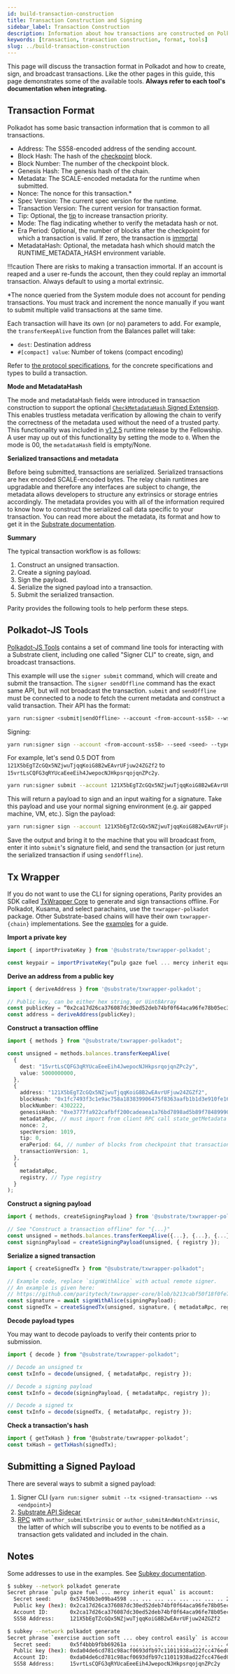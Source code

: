 ```yaml
---
id: build-transaction-construction
title: Transaction Construction and Signing
sidebar_label: Transaction Construction
description: Information about how transactions are constructed on Polkadot.
keywords: [transaction, transaction construction, format, tools]
slug: ../build-transaction-construction
---
```


This page will discuss the transaction format in Polkadot and how to create, sign, and broadcast
transactions. Like the other pages in this guide, this page demonstrates some of the available
tools. **Always refer to each tool's documentation when integrating.**

## Transaction Format

Polkadot has some basic transaction information that is common to all transactions.

- Address: The SS58-encoded address of the sending account.
- Block Hash: The hash of the [checkpoint](build-protocol-info.md#transaction-mortality) block.
- Block Number: The number of the checkpoint block.
- Genesis Hash: The genesis hash of the chain.
- Metadata: The SCALE-encoded metadata for the runtime when submitted.
- Nonce: The nonce for this transaction.\*
- Spec Version: The current spec version for the runtime.
- Transaction Version: The current version for transaction format.
- Tip: Optional, the [tip](build-protocol-info.md#fees) to increase transaction priority.
- Mode: The flag indicating whether to verify the metadata hash or not.
- Era Period: Optional, the number of blocks after the checkpoint for which a transaction is valid.
  If zero, the transaction is [immortal](build-protocol-info.md#transaction-mortality)
- MetadataHash: Optional, the metadata hash which should match the RUNTIME_METADATA_HASH environment
  variable.

!!!caution
    There are risks to making a transaction immortal. If an account is reaped and a user re-funds the
    account, then they could replay an immortal transaction. Always default to using a mortal extrinsic.

\*The nonce queried from the System module does not account for pending transactions. You must track
and increment the nonce manually if you want to submit multiple valid transactions at the same time.

Each transaction will have its own (or no) parameters to add. For example, the `transferKeepAlive`
function from the Balances pallet will take:

- `dest`: Destination address
- `#[compact] value`: Number of tokens (compact encoding)

Refer to [the protocol specifications](https://spec.polkadot.network/id-extrinsics), for the
concrete specifications and types to build a transaction.

**Mode and MetadataHash**

The mode and metadataHash fields were introduced in transaction construction to support the optional
[`CheckMetadataHash` Signed Extension](https://github.com/polkadot-fellows/RFCs/blob/main/text/0078-merkleized-metadata.md).
This enables trustless metadata verification by allowing the chain to verify the correctness of the
metadata used without the need of a trusted party. This functionality was included in
[v1.2.5](https://github.com/polkadot-fellows/runtimes/releases/tag/v1.2.5) runtime release by the
Fellowship. A user may up out of this functionality by setting the mode to `0`. When the mode is 00,
the `metadataHash` field is empty/None.

**Serialized transactions and metadata**

Before being submitted, transactions are serialized. Serialized transactions are hex encoded
SCALE-encoded bytes. The relay chain runtimes are upgradable and therefore any interfaces are
subject to change, the metadata allows developers to structure any extrinsics or storage entries
accordingly. The metadata provides you with all of the information required to know how to construct
the serialized call data specific to your transaction. You can read more about the metadata, its
format and how to get it in the
[Substrate documentation](https://docs.polkadot.com/polkadot-protocol/basics/chain-data/#use-subxt).

**Summary**

The typical transaction workflow is as follows:

1. Construct an unsigned transaction.
2. Create a signing payload.
3. Sign the payload.
4. Serialize the signed payload into a transaction.
5. Submit the serialized transaction.

Parity provides the following tools to help perform these steps.

## Polkadot-JS Tools

[Polkadot-JS Tools](https://github.com/polkadot-js/tools) contains a set of command line tools for
interacting with a Substrate client, including one called "Signer CLI" to create, sign, and
broadcast transactions.

This example will use the `signer submit` command, which will create and submit the transaction. The
`signer sendOffline` command has the exact same API, but will not broadcast the transaction.
`submit` and `sendOffline` must be connected to a node to fetch the current metadata and construct a
valid transaction. Their API has the format:

```bash
yarn run:signer <submit|sendOffline> --account <from-account-ss58> --ws <endpoint> <module.method> [param1] [...] [paramX]
```

Signing:

```bash
yarn run:signer sign --account <from-account-ss58> --seed <seed> --type <sr25519|ed25519> <payload>
```

For example, let's send 0.5 DOT from `121X5bEgTZcGQx5NZjwuTjqqKoiG8B2wEAvrUFjuw24ZGZf2` to
`15vrtLsCQFG3qRYUcaEeeEih4JwepocNJHkpsrqojqnZPc2y`.

```bash
yarn run:signer submit --account 121X5bEgTZcGQx5NZjwuTjqqKoiG8B2wEAvrUFjuw24ZGZf2 --ws ws://127.0.0.1:9944 balances.transferKeepAlive 15vrtLsCQFG3qRYUcaEeeEih4JwepocNJHkpsrqojqnZPc2y 5000000000
```

This will return a payload to sign and an input waiting for a signature. Take this payload and use
your normal signing environment (e.g. air gapped machine, VM, etc.). Sign the payload:

```bash
yarn run:signer sign --account 121X5bEgTZcGQx5NZjwuTjqqKoiG8B2wEAvrUFjuw24ZGZf2 --seed "pulp gaze fuel ... mercy inherit equal" --type sr25519 0x040300ff4a83f1...a8239139ff3ff7c3f6
```

Save the output and bring it to the machine that you will broadcast from, enter it into `submit`'s
signature field, and send the transaction (or just return the serialized transaction if using
`sendOffline`).

## Tx Wrapper

If you do not want to use the CLI for signing operations, Parity provides an SDK called
[TxWrapper Core](https://github.com/paritytech/txwrapper-core) to generate and sign transactions
offline. For Polkadot, Kusama, and select parachains, use the `txwrapper-polkadot` package. Other
Substrate-based chains will have their own `txwrapper-{chain}` implementations. See the
[examples](https://github.com/paritytech/txwrapper-core/blob/main/packages/txwrapper-examples/README.md)
for a guide.

**Import a private key**

```ts
import { importPrivateKey } from '@substrate/txwrapper-polkadot';

const keypair = importPrivateKey(“pulp gaze fuel ... mercy inherit equal”);
```

**Derive an address from a public key**

```ts
import { deriveAddress } from '@substrate/txwrapper-polkadot';

// Public key, can be either hex string, or Uint8Array
const publicKey = “0x2ca17d26ca376087dc30ed52deb74bf0f64aca96fe78b05ec3e720a72adb1235”;
const address = deriveAddress(publicKey);
```

**Construct a transaction offline**

```ts
import { methods } from "@substrate/txwrapper-polkadot";

const unsigned = methods.balances.transferKeepAlive(
  {
    dest: "15vrtLsCQFG3qRYUcaEeeEih4JwepocNJHkpsrqojqnZPc2y",
    value: 5000000000,
  },
  {
    address: "121X5bEgTZcGQx5NZjwuTjqqKoiG8B2wEAvrUFjuw24ZGZf2",
    blockHash: "0x1fc7493f3c1e9ac758a183839906475f8363aafb1b1d3e910fe16fab4ae1b582",
    blockNumber: 4302222,
    genesisHash: "0xe3777fa922cafbff200cadeaea1a76bd7898ad5b89f7848999058b50e715f636",
    metadataRpc, // must import from client RPC call state_getMetadata
    nonce: 2,
    specVersion: 1019,
    tip: 0,
    eraPeriod: 64, // number of blocks from checkpoint that transaction is valid
    transactionVersion: 1,
  },
  {
    metadataRpc,
    registry, // Type registry
  }
);
```

**Construct a signing payload**

```ts
import { methods, createSigningPayload } from '@substrate/txwrapper-polkadot';

// See "Construct a transaction offline" for "{...}"
const unsigned = methods.balances.transferKeepAlive({...}, {...}, {...});
const signingPayload = createSigningPayload(unsigned, { registry });
```

**Serialize a signed transaction**

```ts
import { createSignedTx } from "@substrate/txwrapper-polkadot";

// Example code, replace `signWithAlice` with actual remote signer.
// An example is given here:
// https://github.com/paritytech/txwrapper-core/blob/b213cabf50f18f0fe710817072a81596e1a53cae/packages/txwrapper-core/src/test-helpers/signWithAlice.ts
const signature = await signWithAlice(signingPayload);
const signedTx = createSignedTx(unsigned, signature, { metadataRpc, registry });
```

**Decode payload types**

You may want to decode payloads to verify their contents prior to submission.

```ts
import { decode } from "@substrate/txwrapper-polkadot";

// Decode an unsigned tx
const txInfo = decode(unsigned, { metadataRpc, registry });

// Decode a signing payload
const txInfo = decode(signingPayload, { metadataRpc, registry });

// Decode a signed tx
const txInfo = decode(signedTx, { metadataRpc, registry });
```

**Check a transaction's hash**

```ts
import { getTxHash } from ‘@substrate/txwrapper-polkadot’;
const txHash = getTxHash(signedTx);
```

## Submitting a Signed Payload

There are several ways to submit a signed payload:

1. Signer CLI (`yarn run:signer submit --tx <signed-transaction> --ws <endpoint>`)
1. [Substrate API Sidecar](build-node-interaction.md#substrate-api-sidecar)
1. [RPC](build-node-interaction.md#polkadot-rpc) with `author_submitExtrinsic` or
   `author_submitAndWatchExtrinsic`, the latter of which will subscribe you to events to be notified
   as a transaction gets validated and included in the chain.

## Notes

Some addresses to use in the examples. See
[Subkey documentation](https://docs.polkadot.com/polkadot-protocol/basics/accounts/#using-subkey).

```bash
$ subkey --network polkadot generate
Secret phrase `pulp gaze fuel ... mercy inherit equal` is account:
  Secret seed:      0x57450b3e09ba4598 ... ... ... ... ... ... ... .. 219756eeba80bb16
  Public key (hex): 0x2ca17d26ca376087dc30ed52deb74bf0f64aca96fe78b05ec3e720a72adb1235
  Account ID:       0x2ca17d26ca376087dc30ed52deb74bf0f64aca96fe78b05ec3e720a72adb1235
  SS58 Address:     121X5bEgTZcGQx5NZjwuTjqqKoiG8B2wEAvrUFjuw24ZGZf2

$ subkey --network polkadot generate
Secret phrase `exercise auction soft ... obey control easily` is account:
  Secret seed:      0x5f4bbb9fbb69261a ... ... ... ... ... ... ... .. 4691ed7d1130fbbd
  Public key (hex): 0xda04de6cd781c98acf0693dfb97c11011938ad22fcc476ed0089ac5aec3fe243
  Account ID:       0xda04de6cd781c98acf0693dfb97c11011938ad22fcc476ed0089ac5aec3fe243
  SS58 Address:     15vrtLsCQFG3qRYUcaEeeEih4JwepocNJHkpsrqojqnZPc2y
```
